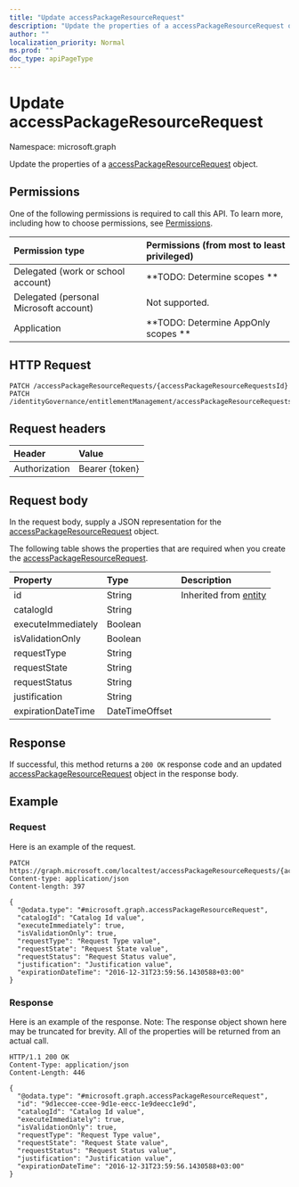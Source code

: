 ```yaml
---
title: "Update accessPackageResourceRequest"
description: "Update the properties of a accessPackageResourceRequest object."
author: ""
localization_priority: Normal
ms.prod: ""
doc_type: apiPageType
---
```


# Update accessPackageResourceRequest

Namespace: microsoft.graph

Update the properties of a [accessPackageResourceRequest](../resources/accesspackageresourcerequest.md) object.

## Permissions
One of the following permissions is required to call this API. To learn more, including how to choose permissions, see [Permissions](/concepts/permissions-reference.md).

|Permission type|Permissions (from most to least privileged)|
|:---|:---|
|Delegated (work or school account)|**TODO: Determine scopes **|
|Delegated (personal Microsoft account)|Not supported.|
|Application|**TODO: Determine AppOnly scopes **|

## HTTP Request
<!-- {
  "blockType": "ignored"
}
-->
``` http
PATCH /accessPackageResourceRequests/{accessPackageResourceRequestsId}
PATCH /identityGovernance/entitlementManagement/accessPackageResourceRequests/{accessPackageResourceRequestId}
```

## Request headers
|Header|Value|
|:---|:---|
|Authorization|Bearer {token}|

## Request body
In the request body, supply a JSON representation for the [accessPackageResourceRequest](../resources/accesspackageresourcerequest.md) object.

The following table shows the properties that are required when you create the [accessPackageResourceRequest](../resources/accesspackageresourcerequest.md).

|Property|Type|Description|
|:---|:---|:---|
|id|String| Inherited from [entity](../resources/entity.md)|
|catalogId|String||
|executeImmediately|Boolean||
|isValidationOnly|Boolean||
|requestType|String||
|requestState|String||
|requestStatus|String||
|justification|String||
|expirationDateTime|DateTimeOffset||



## Response
If successful, this method returns a `200 OK` response code and an updated [accessPackageResourceRequest](../resources/accesspackageresourcerequest.md) object in the response body.

## Example

### Request
Here is an example of the request.
<!-- {
  "blockType": "request",
  "name": "update_accesspackageresourcerequest"
}
-->
``` http
PATCH https://graph.microsoft.com/localtest/accessPackageResourceRequests/{accessPackageResourceRequestsId}
Content-type: application/json
Content-length: 397

{
  "@odata.type": "#microsoft.graph.accessPackageResourceRequest",
  "catalogId": "Catalog Id value",
  "executeImmediately": true,
  "isValidationOnly": true,
  "requestType": "Request Type value",
  "requestState": "Request State value",
  "requestStatus": "Request Status value",
  "justification": "Justification value",
  "expirationDateTime": "2016-12-31T23:59:56.1430588+03:00"
}
```

### Response
Here is an example of the response. Note: The response object shown here may be truncated for brevity. All of the properties will be returned from an actual call.
<!-- {
  "blockType": "response",
  "truncated": true
}
-->
``` http
HTTP/1.1 200 OK
Content-Type: application/json
Content-Length: 446

{
  "@odata.type": "#microsoft.graph.accessPackageResourceRequest",
  "id": "9d1eccee-ccee-9d1e-eecc-1e9deecc1e9d",
  "catalogId": "Catalog Id value",
  "executeImmediately": true,
  "isValidationOnly": true,
  "requestType": "Request Type value",
  "requestState": "Request State value",
  "requestStatus": "Request Status value",
  "justification": "Justification value",
  "expirationDateTime": "2016-12-31T23:59:56.1430588+03:00"
}
```

